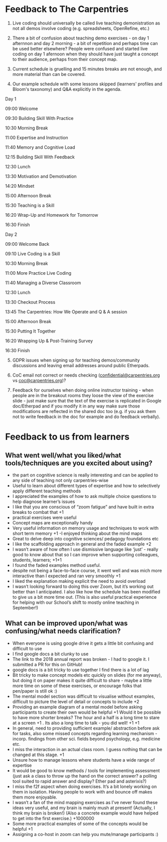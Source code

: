 # Feedback to The Carpentries
1. Live coding should universally be called live teaching demonistration as not all demos involve coding (e.g. spreadsheets, OpenRefine, etc.)

2. There a bit of confusion about teaching demo exercises - on day 1 afternnon and day 2 morning - a bit of repetition and perhaps time can be used better elsewhere? People were confused and started live coding on day 1 afernoon when they should have just taught a concept to their audience, perhaps from their concept map.

3. Current schedule is gruelling and 15 minutes breaks are not enough, and more material than can be covered.

4. Our example schedule with some lessons skipped (learners' profiles and Bloom's taxonomy) and Q&A explicitly in the agenda.

Day 1

09:00	Welcome

09:30	Building Skill With Practice

10:30	Morning Break

11:00	Expertise and Instruction

11:40  Memory and Cognitive Load

12:15  Building Skill With Feedback

12:30	Lunch

13:30	Motivation and Demotivation

14:20	Mindset

15:00	Afternoon Break

15:30	Teaching is a Skill

16:20	Wrap-Up and Homework for Tomorrow

16:30	Finish

Day 2

09:00	Welcome Back

09:10	Live Coding is a Skill

10:30	Morning Break

11:00	More Practice Live Coding

11:40	Managing a Diverse Classroom

12:30	Lunch

13:30	Checkout Process

13:45 The Carpentries: How We Operate and Q & A session

15:00	Afternoon Break

15:30	Putting It Together

16:20 	Wrapping Up & Post-Training Survey

16:30	Finish

5. GDPR issues when signing up for teaching demos/community discussions and leaving email addresses around public Etherpads.

6. CoC email not correct or needs checking (confidential@carpentries.org vs coc@carpentries.org)?

7. Feedback for ourselves when doing online instructor training - when people are in the breakout rooms they loose the view of the exercise slide - just make sure that the text of the exercise is replicated in Google doc/Etherpad and if you modify it in any way make sure those modifications are reflected in the shared doc too (e.g. if you ask them not to write feedback in the doc for example and do feedback verbally).

# Feedback to us from learners

## What went well/what you liked/what tools/techniques are you excited about using?
- the part on cognitive science is really interesting and can be applied to any side of teaching not only carpentries-wise
- Useful to learn about different types of expertise and how to selectively apply different teaching methods
- I appreciated the examples of how to ask multiple choice questions to help diagnose learner’s issues
- I like that you are conscious of “zoom fatigue” and have built in extra breaks to combat that +1
- practical exercises were useful
- Concept maps are exceptionally handy
- Very useful information on memory usage and techniques to work with short term memory +1
-I enjoyed thinking about the mind maps
- Great to delve deep into cognitive sciences/ pedagogy foundations etc 
- I like the scaffolding approach in general and the faded example +2
- I wasn’t aware of how often I use dismissive language like ‘just’ - really good to know about that so I can improve when supporting colleagues, students, learners; +1+1
- I found the faded examples method useful.
- despite not being a face-to-face course, it went well and was mich more interactive than I expected and ran very smoothly +1
- I liked the explanation making explicit the need to avoid overload 
- I wasn’t looking forward to doing this over Zoom, but it’s working out better than I anticipated. I also like how the schedule has been modified to give us a bit more time out. (This is also useful practical experience for helping with our School’s shift to mostly online teaching in September!)

## What can be improved upon/what was confusing/what needs clarification?

- When everyone is using google drive it gets a little bit confusing and difficult to use
- I find google docs a bit clunky to use
- The link to the 2018 annual report was broken - I had to google it. I submitted a PR for this on GitHub!
- google docs is a bit tricky to use together I find there is a lot of lag
- Bit tricky to make concept models etc quickly on slides (for me anyway), but doing it on paper makes it quite difficult to share - maybe a little more time on some of these exercises, or encourage folks that pen/paper is still ok :)
- The mental model section was difficult to visualise without examples, difficult to picture the level of detail or concepts to include +2
- Providing an example diagram of a mental model before asking participants to create their own would be helpful +1
 Would it be possible to have more shorter breaks? The hour and a half is a long time to stare at a screen
+1 .  Its also a long time to talk - you did well! +1 +1
- In general, need to providing sufficient example/ abstraction before ask for tasks, also some missed concepts regarding learning mechanism - incorp. findings from other sci. fields beyond psychology, e.g. medicine etc.
- I miss the interaction in an actual class room. I guess nothing that can be changed at this stage. +1
- Unsure how to manage lessons where students have a wide range of expertise
- It would be good to know methods / tools for implementing assessment (just ask a class to throw up the hand on the correct answer? a polling tool suited to rapid answer and display? Ether pad and asterixis?)
- I miss the f2f aspect when doing exercises. It’s a bit lonely working on them in isolation. Having people to work with and bounce off makes them more enjoyable.
- I wasn’t a fan of the mind mapping exercises as I’ve never found these ideas very useful, and my brain is mainly mush at present! (Actually, I think my brain is broken!) (Also a concrete example would have helped to get into the first exercise.) +1000000
- Some more practical examples of some of the concepts would be helpful +1
- Assigning a co-host in zoom can help you mute/manage participants :) 

